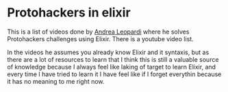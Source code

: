 # Protohackers in elixir 

This is a list of videos done by [Andrea Leopardi](https://www.youtube.com/@whatyouhide) where he solves Protohackers challenges using Elixir.
There is a youtube video list. 


In the videos he assumes you already know Elixir and it syntaxis, but as there are a lot of resources to learn that I think this is still 
a valuable source of knowledge because I always feel like laking of target to learn Elixir, and every time I have tried to learn it I have
feel like if I forget everythin because it has no meaning to me right now.

